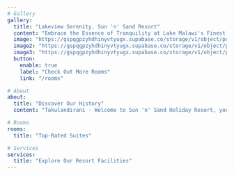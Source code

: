 ```yaml
---
# Gallery
gallery:
  title: "Lakeview Serenity. Sun 'n' Sand Resort"
  content: "Embrace the Essence of Tranquility at Lake Malawi's Finest Hotel. Sun 'n' Sand Resort Beckons You to Unwind in Unrivaled Luxury and Serenity."
  image: "https://gspqgpzyhdhinyvtyugx.supabase.co/storage/v1/object/public/images/galleryPage/close-up-of-flowers-with-view-of-hall.jpg?t=2024-02-03T09%3A33%3A03.133Z"
  image2: "https://gspqgpzyhdhinyvtyugx.supabase.co/storage/v1/object/public/images/homePage/girl_smiling_with_camel_on_beach.jpg"
  image3: "https://gspqgpzyhdhinyvtyugx.supabase.co/storage/v1/object/public/images/homePage/man_rowing_boat_on_lake_during_sunset.jpg?t=2024-01-08T12%3A05%3A32.805Z"
  button:
    enable: true
    label: "Check Out More Rooms"
    link: "/rooms"

# About
about:
  title: "Discover Our History"
  content: "Takulandirani - Welcome to Sun 'n' Sand Holiday Resort, your haven for affordable luxury and premier hospitality in Mangochi, Malawi. Founded in 1992 by Mr. Abdul Rashid Suleman, Chairman of Siku Group Of Companies, our beachfront hotel boasts 282 spacious rooms. Revel in the pure well-being of our Olympic-sized swimming pool and chic conference rooms. From our humble start with six cottages, we've blossomed into one of the largest resorts on the southern lakeshore of Lake Malawi. Immerse yourself in an unforgettable experience, where each moment becomes a celebration of affordable luxury and genuine hospitality."

# Rooms
rooms:
  title: "Top-Rated Suites"

# Services
services:
  title: "Explore Our Resort Facilities"
---
```

